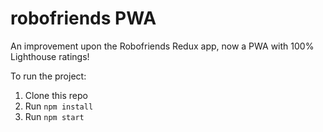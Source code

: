 # robofriends PWA

An improvement upon the Robofriends Redux app, now a PWA with 100% Lighthouse ratings!

To run the project:

1. Clone this repo
2. Run `npm install`
3. Run `npm start`
